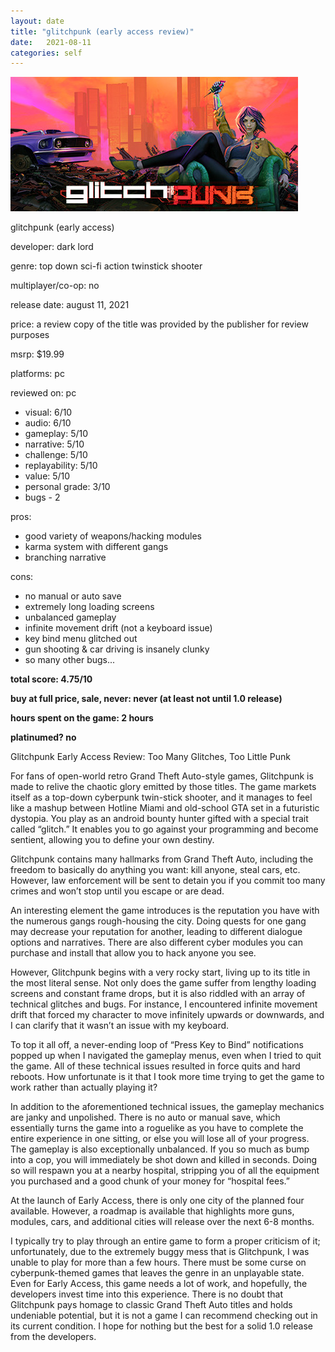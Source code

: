 ```yaml
---
layout: date
title: "glitchpunk (early access review)"
date:   2021-08-11
categories: self
---
```


![mos](/assets/img/glitchpunk.jpg)

glitchpunk (early access)

developer: dark lord

genre: top down sci-fi action twinstick shooter

multiplayer/co-op: no

release date: august 11, 2021

price: a review copy of the title was provided by the publisher for review purposes

msrp: $19.99

platforms: pc

reviewed on: pc

- visual: 6/10
- audio: 6/10
- gameplay: 5/10
- narrative: 5/10
- challenge: 5/10
- replayability: 5/10
- value: 5/10
- personal grade: 3/10
- bugs - 2

pros:
- good variety of weapons/hacking modules
- karma system with different gangs
- branching narrative

cons:
- no manual or auto save
- extremely long loading screens
- unbalanced gameplay
- infinite movement drift (not a keyboard issue)
- key bind menu glitched out
- gun shooting & car driving is insanely clunky
- so many other bugs...


**total score: 4.75/10**

**buy at full price, sale, never: never (at least not until 1.0 release)**

**hours spent on the game: 2 hours**

**platinumed? no**

Glitchpunk Early Access Review: Too Many Glitches, Too Little Punk

For fans of open-world retro Grand Theft Auto-style games, Glitchpunk is made to relive the chaotic glory emitted by those titles. The game markets itself as a top-down cyberpunk twin-stick shooter, and it manages to feel like a mashup between Hotline Miami and old-school GTA set in a futuristic dystopia. You play as an android bounty hunter gifted with a special trait called “glitch.” It enables you to go against your programming and become sentient, allowing you to define your own destiny. 

Glitchpunk contains many hallmarks from Grand Theft Auto, including the freedom to basically do anything you want: kill anyone, steal cars, etc. However, law enforcement will be sent to detain you if you commit too many crimes and won’t stop until you escape or are dead.

An interesting element the game introduces is the reputation you have with the numerous gangs rough-housing the city. Doing quests for one gang may decrease your reputation for another, leading to different dialogue options and narratives. There are also different cyber modules you can purchase and install that allow you to hack anyone you see.

However, Glitchpunk begins with a very rocky start, living up to its title in the most literal sense. Not only does the game suffer from lengthy loading screens and constant frame drops, but it is also riddled with an array of technical glitches and bugs. For instance, I encountered infinite movement drift that forced my character to move infinitely upwards or downwards, and I can clarify that it wasn’t an issue with my keyboard.

To top it all off, a never-ending loop of “Press Key to Bind” notifications popped up when I navigated the gameplay menus, even when I tried to quit the game. All of these technical issues resulted in force quits and hard reboots. How unfortunate is it that I took more time trying to get the game to work rather than actually playing it?

In addition to the aforementioned technical issues, the gameplay mechanics are janky and unpolished. There is no auto or manual save, which essentially turns the game into a roguelike as you have to complete the entire experience in one sitting, or else you will lose all of your progress. The gameplay is also exceptionally unbalanced. If you so much as bump into a cop, you will immediately be shot down and killed in seconds. Doing so will respawn you at a nearby hospital, stripping you of all the equipment you purchased and a good chunk of your money for “hospital fees.” 

At the launch of Early Access, there is only one city of the planned four available. However, a roadmap is available that highlights more guns, modules, cars, and additional cities will release over the next 6-8 months.

I typically try to play through an entire game to form a proper criticism of it; unfortunately, due to the extremely buggy mess that is Glitchpunk, I was unable to play for more than a few hours. There must be some curse on cyberpunk-themed games that leaves the genre in an unplayable state. Even for Early Access, this game needs a lot of work, and hopefully, the developers invest time into this experience. There is no doubt that Glitchpunk pays homage to classic Grand Theft Auto titles and holds undeniable potential, but it is not a game I can recommend checking out in its current condition. I hope for nothing but the best for a solid 1.0 release from the developers.